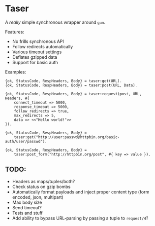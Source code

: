 # Taser

A *really* simple synchronous wrapper around `gun`.

Features:

- No frills synchronous API
- Follow redirects automatically
- Various timeout settings
- Deflates gzipped data
- Support for basic auth

Examples:

    {ok, StatusCode, RespHeaders, Body} = taser:get(URL).
    {ok, StatusCode, RespHeaders, Body} = taser:post(URL, Data).

    {ok, StatusCode, RespHeaders, Body} = taser:request(post, URL, Headers, #{
        connect_timeout => 5000,
        response_timeout => 5000,
        follow_redirects => true,
        max_redirects => 5,
        data => <<"Hello world!">>
    }).

    {ok, StatusCode, RespHeaders, Body} =
        taser:get("http://user:passwd@httpbin.org/basic-auth/user/passwd").

    {ok, StatusCode, RespHeaders, Body} =
        taser:post_form("http://httpbin.org/post", #{ key => value }).

## TODO:

- Headers as maps/tuples/both?
- Check status on gzip bombs
- Automatically format payloads and inject proper content type (form encoded,
  json, multipart)
- Max body size
- Send timeout?
- Tests and stuff
- Add ability to bypass URL-parsing by passing a tuple to `request/4`?
